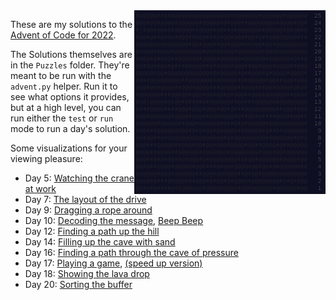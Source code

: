 <img align="right" width="306" height="294" src="https://raw.githubusercontent.com/seligman/aoc/master/2022/Puzzles/main_page_small.png">

These are my solutions to the [Advent of Code for 2022](https://adventofcode.com/2022).

The Solutions themselves are in the `Puzzles` folder.  They're meant to be run with the `advent.py` helper.  Run it to see what options it provides, but at a high level, you can run either the `test` or `run` mode to run a day's solution.

Some visualizations for your viewing pleasure:

* Day 5: [Watching the crane at work](https://imgur.com/a/nyVEK2j)
* Day 7: [The layout of the drive](https://imgur.com/a/PDXx0GX)
* Day 9: [Dragging a rope around](https://youtu.be/zTpJBzVDktk)
* Day 10: [Decoding the message](https://imgur.com/a/Z02NxRl), [Beep Beep](https://imgur.com/a/ZoLPltM)
* Day 12: [Finding a path up the hill](https://imgur.com/a/2EQCAaC)
* Day 14: [Filling up the cave with sand](https://youtu.be/Oqo4ee30pXU)
* Day 16: [Finding a path through the cave of pressure](https://youtu.be/XyWthomQ9mM)
* Day 17: [Playing a game](https://youtu.be/dMAxp1nmmiI), [(speed up version)](https://youtu.be/Hrsan4LFvDo)
* Day 18: [Showing the lava drop](https://imgur.com/a/e0rbktk)
* Day 20: [Sorting the buffer](https://youtu.be/Df63_i2p7jA)
